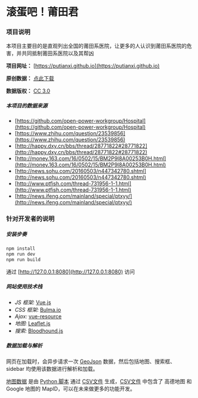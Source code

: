 # 滚蛋吧！莆田君

### 项目说明

本项目主要目的是直观列出全国的莆田系医院，让更多的人认识到莆田系医院的危害，并共同抵制莆田系医院以及其帮凶

**项目网址：** [https://putianxi.github.io](https://putianxi.github.io)

**原创数据：** [点此下载](https://github.com/putianxi/putianxi.github.io/raw/master/assets/data/hospital.xlsx)

**数据版权：** [CC 3.0](https://creativecommons.org/licenses/by-nc-sa/3.0/deed.zh)

##### 本项目的数据来源

- [https://github.com/open-power-workgroup/Hospital](https://github.com/open-power-workgroup/Hospital)
- [https://www.zhihu.com/question/23539856](https://www.zhihu.com/question/23539856)
- [http://happy.dxy.cn/bbs/thread/28771822#28771822](http://happy.dxy.cn/bbs/thread/28771822#28771822)
- [http://money.163.com/16/0502/15/BM2P9I8A00253B0H.html](http://money.163.com/16/0502/15/BM2P9I8A00253B0H.html)
- [http://news.sohu.com/20160503/n447342780.shtml](http://news.sohu.com/20160503/n447342780.shtml)
- [http://www.ptfish.com/thread-731956-1-1.html](http://www.ptfish.com/thread-731956-1-1.html)
- [http://news.ifeng.com/mainland/special/ptxyy/](http://news.ifeng.com/mainland/special/ptxyy/)

### 针对开发者的说明

##### 安装步奏

``` bash
npm install
npm run dev
npm run build
```

通过 [http://127.0.0.1:8080](http://127.0.0.1:8080) 访问

##### 网站使用技术栈

- *JS 框架:* [Vue.js](https://vuejs.org.cn/)
- *CSS 框架:* [Bulma.io](http://bulma.io/)
- *Ajax:* [vue-resource](https://github.com/vuejs/vue-resource) 
- *地图:* [Leaflet.js](http://leafletjs.com/)
- *搜索:* [Bloodhound.js](https://github.com/twitter/typeahead.js/blob/master/doc/bloodhound.md)

##### 数据加载与解析

网页在加载时，会异步请求一次 [GeoJson](http://geojson.org/) 数据，然后包括地图、搜索框、sidebar 均使用该数据进行解析和加载。

[地图数据](https://github.com/putianxi/putianxi.github.io/blob/master/assets/data/hospital.geojson) 是由 [Python 脚本](https://github.com/putianxi/putianxi.github.io/blob/master/assets/script/csv2geojson.py) 通过 [CSV文件](https://github.com/putianxi/putianxi.github.io/blob/master/assets/data/hospital.csv) 生成，[CSV文件](https://github.com/putianxi/putianxi.github.io/blob/master/assets/data/hospital.csv) 中包含了 高德地图 和 Google 地图的 MapID，可以在未来做更多的功能开发。
